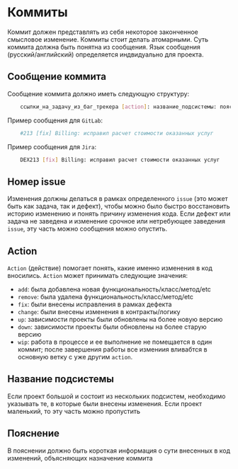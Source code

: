 # Коммиты

Коммит должен представлять из себя некоторое законченное смысловое изменение. Коммиты стоит делать атомарными. Суть коммита должна быть понятна из сообщения. Язык сообщения (русский/английский) определяется индвидуально для проекта.

## Сообщение коммита

Сообщение коммита должно иметь следующую структуру:

```bash
    ссылки_на_задачу_из_баг_трекера [action]: название_подсистемы: пояснение
```

Пример сообщения для `GitLab`:

```bash
    #213 [fix] Billing: исправил расчет стоимости оказанных услуг
```

Пример сообщения для `Jira`:

```bash
    DEX213 [fix] Billing: исправил расчет стоимости оказанных услуг
```

## Номер issue

Изменения должны делаться в рамках определенного `issue` (это может быть как задача, так и дефект), чтобы можно было быстро восстановить историю изменению и понять причину изменения кода. Если дефект или задача не заведена и изменение срочное или нетребующее заведения `issue`, эту часть можно сообщения можно опустить.

## Action

`Action` (действие) помогает понять, какие именно изменения в код вносились. `Action` может принимать следующие значения:

- `add`: была добавлена новая функциональность/класс/метод/etc
- `remove`: была удалена функциональность/класс/метод/etc
- `fix`: были внесены исправления в рамках дефекта
- `change`: были внесены изменения в контракты/логику
- `up`: зависимости проекты были обновлены на более новую версию
- `down`: зависимости проекты были обновлены на более старую версию
- `wip`: работа в процессе и ее выполнение не помещается в один коммит; после завершения работы все измениия вливабтся в основную ветку с уже другим `action`.

## Название подсистемы

Если проект большой и состоит из нескольких подсистем, необходимо указывать те, в которые были внесены изменения. Если проект маленький, то эту часть можно пропустить

## Пояснение

В пояснении должно быть короткая информация о сути внесенных в код изменений, объясняющих назначение коммита

